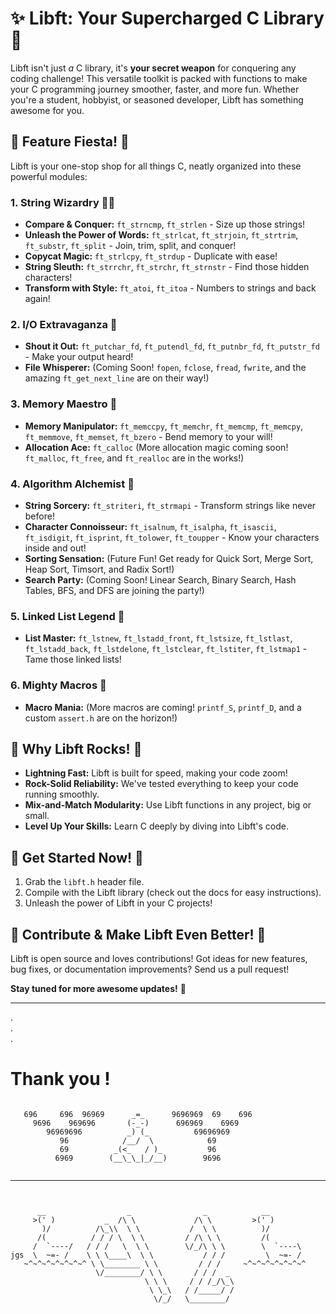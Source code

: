 # ✨ Libft: Your Supercharged C Library 🚀

Libft isn't just *a* C library, it's **your secret weapon** for conquering any coding challenge!  This versatile toolkit is packed with functions to make your C programming journey smoother, faster, and more fun. Whether you're a student, hobbyist, or seasoned developer, Libft has something awesome for you.

## 🎉 Feature Fiesta! 🎉

Libft is your one-stop shop for all things C, neatly organized into these powerful modules:

### 1. String Wizardry 🧙‍♂️

* **Compare & Conquer:**  `ft_strncmp`, `ft_strlen` - Size up those strings!
* **Unleash the Power of Words:** `ft_strlcat`, `ft_strjoin`, `ft_strtrim`, `ft_substr`, `ft_split` -  Join, trim, split, and conquer!
* **Copycat Magic:** `ft_strlcpy`, `ft_strdup` - Duplicate with ease!
* **String Sleuth:** `ft_strrchr`, `ft_strchr`, `ft_strnstr` - Find those hidden characters!
* **Transform with Style:** `ft_atoi`, `ft_itoa` -  Numbers to strings and back again!

### 2. I/O Extravaganza 🎤

* **Shout it Out:** `ft_putchar_fd`, `ft_putendl_fd`, `ft_putnbr_fd`, `ft_putstr_fd` -  Make your output heard!
* **File Whisperer:** (Coming Soon!  `fopen`, `fclose`, `fread`, `fwrite`, and the amazing `ft_get_next_line` are on their way!)

### 3. Memory Maestro 🧠

* **Memory Manipulator:** `ft_memccpy`, `ft_memchr`, `ft_memcmp`, `ft_memcpy`, `ft_memmove`, `ft_memset`, `ft_bzero` -  Bend memory to your will!
* **Allocation Ace:** `ft_calloc` (More allocation magic coming soon! `ft_malloc`, `ft_free`, and `ft_realloc` are in the works!)

### 4. Algorithm Alchemist 🧪

* **String Sorcery:** `ft_striteri`, `ft_strmapi` -  Transform strings like never before!
* **Character Connoisseur:** `ft_isalnum`, `ft_isalpha`, `ft_isascii`, `ft_isdigit`, `ft_isprint`, `ft_tolower`, `ft_toupper` -  Know your characters inside and out!
* **Sorting Sensation:** (Future Fun! Get ready for Quick Sort, Merge Sort, Heap Sort, Timsort, and Radix Sort!)
* **Search Party:** (Coming Soon! Linear Search, Binary Search, Hash Tables, BFS, and DFS are joining the party!)

### 5. Linked List Legend 🔗

* **List Master:** `ft_lstnew`, `ft_lstadd_front`, `ft_lstsize`, `ft_lstlast`, `ft_lstadd_back`, `ft_lstdelone`, `ft_lstclear`, `ft_lstiter`, `ft_lstmap1` -  Tame those linked lists!

### 6. Mighty Macros 💪

* **Macro Mania:** (More macros are coming!  `printf_S`, `printf_D`, and a custom `assert.h` are on the horizon!)

## 🌟 Why Libft Rocks! 🌟

* **Lightning Fast:** Libft is built for speed, making your code zoom!
* **Rock-Solid Reliability:**  We've tested everything to keep your code running smoothly.
* **Mix-and-Match Modularity:** Use Libft functions in any project, big or small.
* **Level Up Your Skills:**  Learn C deeply by diving into Libft's code.

## 🚀 Get Started Now! 🚀

1. Grab the `libft.h` header file.
2. Compile with the Libft library (check out the docs for easy instructions).
3. Unleash the power of Libft in your C projects!

## 🙌 Contribute & Make Libft Even Better! 🙌

Libft is open source and loves contributions! Got ideas for new features, bug fixes, or documentation improvements? Send us a pull request!

**Stay tuned for more awesome updates!** 🎉


---
.  
.  
.  

# Thank you !
  

``` 
							
   696     696  96969      _=_      9696969  69    696
     9696    969696       (-_-)      696969    6969
        96969696          _) (_          69696969
           96            /__/  \            69
           69          _(<_   / )_          96
          6969        (__\_\_|_/__)        9696


```

------------------------------------------------

``` 


      __                  _                _            __
     >(' )           _  /\ \             /\ \         >(' )
       )/          /\_\\  \ \           /  \ \          )/
      /(          / / / \  \ \         / /\ \ \         /(
     /  `----/   / / /   \  \ \        \/_/\ \ \        \  `----\
jgs  \  ~=- /    \ \ \____\  \ \           / / /         \  ~=- /  
   ~^~^~^~^~^~^~^ \ \________ \ \         / / /     ~^~^~^~^~^~^~^ 
                   \/________/ \ \       / / /  _
                              \ \ \     / / /_/\_\
                               \ \_\   / /_____/ /
                                \/_/   \________/
```
